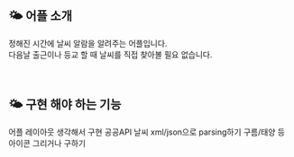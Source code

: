 

## 🌤 어플 소개
  정해진 시간에 날씨 알람을 알려주는 어플입니다.<br>
  다음날 출근이나 등교 할 때 날씨를 직접 찾아볼 필요 없습니다. 
<br><br><br>
## 🌤 구현 해야 하는 기능
   어플 레이아웃 생각해서 구현
   공공API 날씨 xml/json으로 parsing하기
   구름/태양 등 아이콘 그리거나 구하기
   

